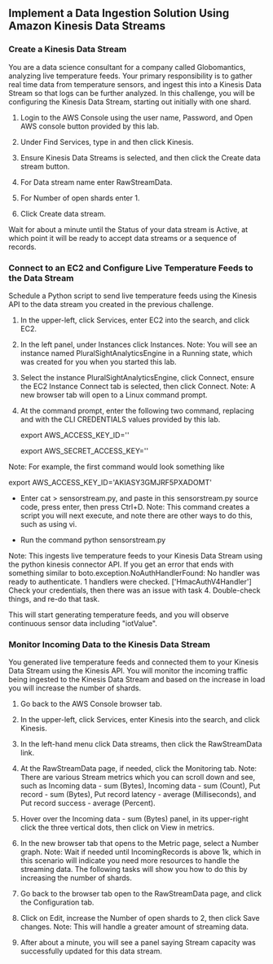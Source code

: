 ## Implement a Data Ingestion Solution Using Amazon Kinesis Data Streams

### Create a Kinesis Data Stream

You are a data science consultant for a company called Globomantics, analyzing live temperature feeds. Your primary responsibility is to gather real time data from temperature sensors, and ingest this into a Kinesis Data Stream so that logs can be further analyzed. In this challenge, you will be configuring the Kinesis Data Stream, starting out initially with one shard.

1. Login to the AWS Console using the user name, Password, and Open AWS console button provided by this lab.

1. Under Find Services, type in and then click Kinesis.

1. Ensure Kinesis Data Streams is selected, and then click the Create data stream button.

1. For Data stream name enter RawStreamData.

1. For Number of open shards enter 1.

1. Click Create data stream.

Wait for about a minute until the Status of your data stream is Active, at which point it will be ready to accept data streams or a sequence of records.


### Connect to an EC2 and Configure Live Temperature Feeds to the Data Stream

Schedule a Python script to send live temperature feeds using the Kinesis API to the data stream you created in the previous challenge.

1. In the upper-left, click Services, enter EC2 into the search, and click EC2.

1. In the left panel, under Instances click Instances.
Note: You will see an instance named PluralSightAnalyticsEngine in a Running state, which was created for you when you started this lab.

1. Select the instance PluralSightAnalyticsEngine, click Connect, ensure the EC2 Instance Connect tab is selected, then click Connect.
Note: A new browser tab will open to a Linux command prompt.

1. At the command prompt, enter the following two command, replacing <AWS Access Key ID> and <AWS Secret Access Key> with the CLI CREDENTIALS values provided by this lab.

   export AWS_ACCESS_KEY_ID='<AWS Access Key ID>'

   export AWS_SECRET_ACCESS_KEY='<AWS Secret Access Key>'

Note: For example, the first command would look something like

   export AWS_ACCESS_KEY_ID='AKIASY3GMJRF5PXADOMT'

- Enter cat > sensorstream.py, and paste in this sensorstream.py source code, press enter, then press Ctrl+D.
Note: This command creates a script you will next execute, and note there are other ways to do this, such as using vi.

- Run the command python sensorstream.py

Note: This ingests live temperature feeds to your Kinesis Data Stream using the python kinesis connector API. If you get an error that ends with something similar to boto.exception.NoAuthHandlerFound: No handler was ready to authenticate. 1 handlers were checked. ['HmacAuthV4Handler'] Check your credentials, then there was an issue with task 4. Double-check things, and re-do that task.

This will start generating temperature feeds, and you will observe continuous sensor data including "iotValue".


### Monitor Incoming Data to the Kinesis Data Stream

You generated live temperature feeds and connected them to your Kinesis Data Stream using the Kinesis API. You will monitor the incoming traffic being ingested to the Kinesis Data Stream and based on the increase in load you will increase the number of shards.

1. Go back to the AWS Console browser tab.

1. In the upper-left, click Services, enter Kinesis into the search, and click Kinesis.

1. In the left-hand menu click Data streams, then click the RawStreamData link.

1. At the RawStreamData page, if needed, click the Monitoring tab.
Note: There are various Stream metrics which you can scroll down and see, such as Incoming data - sum (Bytes), Incoming data - sum (Count), Put record - sum (Bytes), Put record latency - average (Milliseconds), and Put record success - average (Percent).

1. Hover over the Incoming data - sum (Bytes) panel, in its upper-right click the three vertical dots, then click on View in metrics.

1. In the new browser tab that opens to the Metric page, select a Number graph.
Note: Wait if needed until IncomingRecords is above 1k, which in this scenario will indicate you need more resources to handle the streaming data. The following tasks will show you how to do this by increasing the number of shards.

1. Go back to the browser tab open to the RawStreamData page, and click the Configuration tab.

1. Click on Edit, increase the Number of open shards to 2, then click Save changes.
Note: This will handle a greater amount of streaming data.

1. After about a minute, you will see a panel saying Stream capacity was successfully updated for this data stream.

